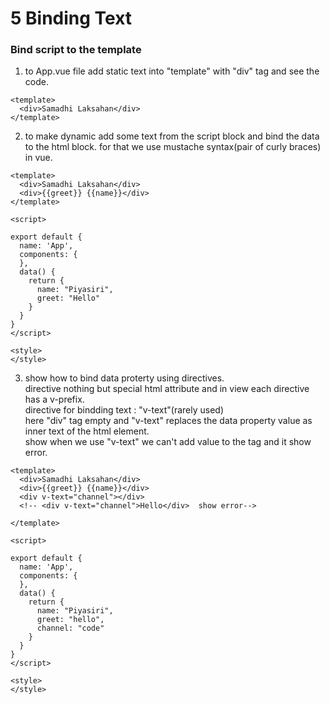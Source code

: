 # 5 Binding Text    

### Bind script to the template       

1. to App.vue file add static text into "template" with "div" tag and see the code.
```vue  
<template>
  <div>Samadhi Laksahan</div>
</template>
```

2. to make dynamic add some text from the script block and bind the data to the html block. for that we use mustache syntax(pair of curly braces) in vue. 

```vue 
<template>
  <div>Samadhi Laksahan</div>
  <div>{{greet}} {{name}}</div>
</template>

<script>

export default {
  name: 'App',
  components: {
  },
  data() {
    return {
      name: "Piyasiri",
      greet: "Hello"
    }
  }
}
</script>

<style>
</style>
```

3. show how to bind data proterty using directives.   
directive nothing but special html attribute and in view each directive has a v-prefix.    
directive for bindding text : "v-text"(rarely used)    
here "div" tag empty and "v-text" replaces the data property value as inner text of the html element.    
show when we use "v-text" we can't add value to the tag and it show error.

```vue 
<template>
  <div>Samadhi Laksahan</div>
  <div>{{greet}} {{name}}</div>
  <div v-text="channel"></div>
  <!-- <div v-text="channel">Hello</div>  show error-->

</template>

<script>

export default {
  name: 'App',
  components: {
  },
  data() {
    return {
      name: "Piyasiri",
      greet: "hello",
      channel: "code"
    }
  }
}
</script>

<style>
</style>
```
